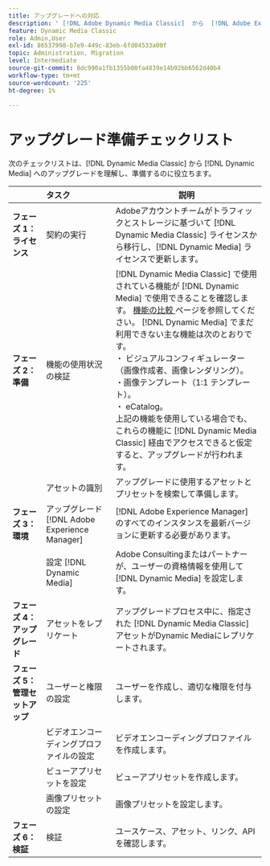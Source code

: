 ```yaml
---
title: アップグレードへの対応
description: ' [!DNL Adobe Dynamic Media Classic]  から  [!DNL Adobe Experience Manager] に進みたい場合は、アップグレード準備チェッ  [!DNL Dynamic Media]  リストが表示されます。'
feature: Dynamic Media Classic
role: Admin,User
exl-id: 86537998-b7e9-449c-83eb-6fd04533a00f
topic: Administration, Migration
level: Intermediate
source-git-commit: 8dc990a1fb1355b00fa4839e14b92bb6562d40b4
workflow-type: tm+mt
source-wordcount: '225'
ht-degree: 1%

---
```


# アップグレード準備チェックリスト

次のチェックリストは、[!DNL Dynamic Media Classic] から [!DNL Dynamic Media] へのアップグレードを理解し、準備するのに役立ちます。

|  | タスク | 説明 |
| :--- | :--- | --- |
| **フェーズ 1：ライセンス** | 契約の実行 | Adobeアカウントチームがトラフィックとストレージに基づいて [!DNL Dynamic Media Classic] ライセンスから移行し、[!DNL Dynamic Media] ライセンスで更新します。 |
| **フェーズ 2：準備** | 機能の使用状況の検証 | [!DNL Dynamic Media Classic] で使用されている機能が [!DNL Dynamic Media] で使用できることを確認します。 [ 機能の比較 ](/help/using/upgrade-feature-comparison.md) ページを参照してください。 [!DNL Dynamic Media] でまだ利用できない主な機能は次のとおりです。<br>・ ビジュアルコンフィギュレーター（画像作成者、画像レンダリング）。<br>・画像テンプレート（1:1 テンプレート）。<br>・ eCatalog。<br> 上記の機能を使用している場合でも、これらの機能に [!DNL Dynamic Media Classic] 経由でアクセスできると仮定すると、アップグレードが行われます。 |
|   | アセットの識別 | アップグレードに使用するアセットとプリセットを検索して準備します。 |
| **フェーズ 3：環境** | アップグレード [!DNL Adobe Experience Manager] | [!DNL Adobe Experience Manager] のすべてのインスタンスを最新バージョンに更新する必要があります。 |
|   | 設定 [!DNL Dynamic Media] | Adobe Consultingまたはパートナーが、ユーザーの資格情報を使用して [!DNL Dynamic Media] を設定します。 |
| **フェーズ 4：アップグレード** | アセットをレプリケート | アップグレードプロセス中に、指定された [!DNL Dynamic Media Classic] アセットがDynamic Mediaにレプリケートされます。 |
| **フェーズ 5：管理セットアップ** | ユーザーと権限の設定 | ユーザーを作成し、適切な権限を付与します。 |
|   | ビデオエンコーディングプロファイルの設定 | ビデオエンコーディングプロファイルを作成します。 |
|   | ビューアプリセットを設定 | ビューアプリセットを作成します。 |
|   | 画像プリセットの設定 | 画像プリセットを設定します。 |
| **フェーズ 6：検証** | 検証 | ユースケース、アセット、リンク、API を確認します。 |
